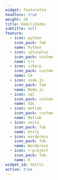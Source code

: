 ```yaml
---
widget: featurette
headless: true
weight: 20
title: Habilidades
subtitle: null
feature:
  - icon: python
    icon_pack: fab
    name: Python
  - icon: cplusplus
    icon_pack: custom
    name: C++
  - icon: csharp
    icon_pack: custom
    name: C#
  - icon: node-js
    icon_pack: fab
    name: Node.js
  - icon: sql
    icon_pack: custom
    name: SQL
  - icon: matlab
    icon_pack: custom
    name: Matlab
  - icon: unity
    icon_pack: fab
    name: Unity
  - icon: wordpress
    icon_pack: fab
    name: Wordpress
  - icon: r-project
    icon_pack: fab
    name: R
widget_id: Skills
active: true
---
```


